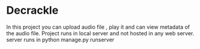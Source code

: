 # Decrackle

In this project you can upload audio file , play it and can view metadata of the audio file.
Project runs in local server and not hosted in any web server.
server runs in python manage.py runserver
